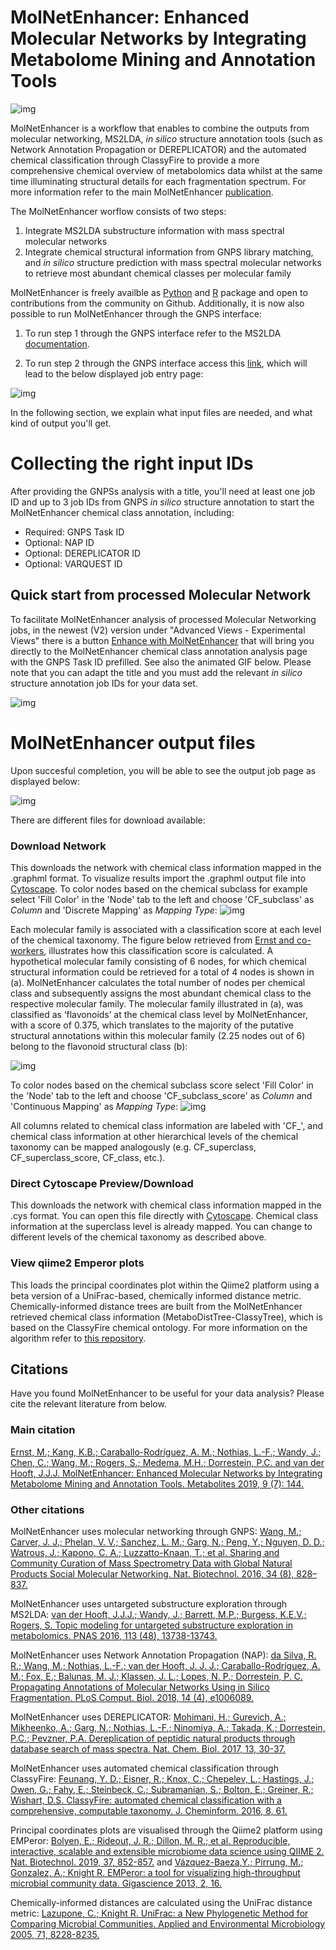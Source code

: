 
# MolNetEnhancer: Enhanced Molecular Networks by Integrating Metabolome Mining and Annotation Tools

![img](img/molnetenhancer/MainFigure.jpg)

MolNetEnhancer is a workflow that enables to combine the outputs from molecular networking, MS2LDA, <i>in silico</i> structure annotation tools (such as Network Annotation Propagation or DEREPLICATOR) and the automated chemical classification through ClassyFire to provide a more comprehensive chemical overview of metabolomics data whilst at the same time illuminating structural details for each fragmentation spectrum. For more information refer to the main MolNetEnhancer [publication](https://www.mdpi.com/2218-1989/9/7/144). 

The MolNetEnhancer worflow consists of two steps:

1. Integrate MS2LDA substructure information with mass spectral molecular networks <br>
2. Integrate chemical structural information from GNPS library matching, and <i>in silico</i> structure prediction with mass spectral molecular networks to retrieve most abundant chemical classes per molecular family

MolNetEnhancer is freely availble as [Python](https://github.com/madeleineernst/pyMolNetEnhancer) and [R](https://github.com/madeleineernst/RMolNetEnhancer) package and open to contributions from the community on Github. Additionally, it is now also possible to run MolNetEnhancer through the GNPS interface:

1. To run step 1 through the GNPS interface refer to the MS2LDA [documentation](https://ccms-ucsd.github.io/GNPSDocumentation/ms2lda/).

2. To run step 2 through the GNPS interface access this [link](https://gnps.ucsd.edu/ProteoSAFe/index.jsp?params=%7B%22workflow%22:%22MOLNETENHANCER%22%7D), which will lead to the below displayed job entry page:

![img](img/molnetenhancer/overview.png)

In the following section, we explain what input files are needed, and what kind of output you'll get.

# Collecting the right input IDs

After providing the GNPSs analysis with a title, you'll need at least one job ID and up to 3 job IDs from GNPS <i>in silico</i> structure annotation to start the MolNetEnhancer chemical class annotation, including:

* Required: GNPS Task ID
* Optional: NAP ID
* Optional: DEREPLICATOR ID
* Optional: VARQUEST ID

## Quick start from processed Molecular Network

To facilitate MolNetEnhancer analysis of processed Molecular Networking jobs, in the newest (V2) version under "Advanced Views - Experimental Views" there is a button <u>Enhance with MolNetEnhancer</u> that will bring you directly to the MolNetEnhancer chemical class annotation analysis page with the GNPS Task ID prefilled. See also the animated GIF below.
Please note that you can adapt the title and you must add the relevant <i>in silico</i> structure annotation job IDs for your data set.

![img](img/molnetenhancer/giphy.gif)

# MolNetEnhancer output files

Upon succesful completion, you will be able to see the output job page as displayed below:

![img](img/molnetenhancer/output_ClassyTree.png)

There are different files for download available:

### Download Network

This downloads the network with chemical class information mapped in the .graphml format. To visualize results import the .graphml output file into [Cytoscape](https://cytoscape.org/). To color nodes based on the chemical subclass for example select 'Fill Color' in the 'Node' tab to the left and choose 'CF_subclass' as <i>Column</i> and 'Discrete Mapping' as <i>Mapping Type</i>:
![img](img/molnetenhancer/ChemicalClassesMapped.png)

Each molecular family is associated with a classification score at each level of the chemical taxonomy. The figure below retrieved from [Ernst and co-workers](https://www.mdpi.com/2218-1989/9/7/144), illustrates how this classification score is calculated. A hypothetical molecular family consisting of 6 nodes, for which chemical structural information could be retrieved for a total of 4 nodes is shown in (a). MolNetEnhancer calculates the total number of nodes per chemical class and subsequently assigns the most abundant chemical class to the respective molecular family. The molecular family illustrated in (a), was classified as ‘flavonoids’ at the chemical class level by MolNetEnhancer, with a score of 0.375, which translates to the majority of the putative structural annotations within this molecular family (2.25 nodes out of 6) belong to the flavonoid structural class (b):

![img](img/molnetenhancer/ClassyFireScore.jpg)


To color nodes based on the chemical subclass score select 'Fill Color' in the 'Node' tab to the left and choose 'CF_subclass_score' as <i>Column</i> and 'Continuous Mapping' as <i>Mapping Type</i>:
![img](img/molnetenhancer/ChemicalClassScoreMapped.png)

All columns related to chemical class information are labeled with 'CF_', and chemical class information at other hierarchical levels of the chemical taxonomy can be mapped analogously (e.g. CF_superclass, CF_superclass_score, CF_class, etc.). 

### Direct Cytoscape Preview/Download

This downloads the network with chemical class information mapped in the .cys format. You can open this file directly with [Cytoscape](https://cytoscape.org/). Chemical class information at the superclass level is already mapped. You can change to different levels of the chemical taxonomy as described above.


### View qiime2 Emperor plots

This loads the principal coordinates plot within the Qiime2 platform using a beta version of a UniFrac-based, chemically informed distance metric. Chemically-informed distance trees are built from the MolNetEnhancer retrieved chemical class information (MetaboDistTree-ClassyTree), which is based on the ClassyFire chemical ontology. 
For more information on the algorithm refer to [this repository](https://github.com/madeleineernst/MetaboDistTrees). 


## Citations

Have you found MolNetEnhancer to be useful for your data analysis? Please cite the relevant literature from below.

### Main citation

[Ernst, M.; Kang, K.B.; Caraballo-Rodríguez, A. M.; Nothias, L.-F.; Wandy, J.; Chen, C.; Wang, M.; Rogers, S.; Medema, M.H.; Dorrestein, P.C. and van der Hooft, J.J.J. MolNetEnhancer: Enhanced Molecular Networks by Integrating Metabolome Mining and Annotation Tools. Metabolites 2019, 9 (7): 144.](https://www.mdpi.com/2218-1989/9/7/144)

### Other citations

MolNetEnhancer uses molecular networking through GNPS: 
[Wang, M.; Carver, J. J.; Phelan, V. V.; Sanchez, L. M.; Garg, N.; Peng, Y.; Nguyen, D. D.; Watrous, J.; Kapono, C. A.; Luzzatto-Knaan, T.; et al. Sharing and Community Curation of Mass Spectrometry Data with Global Natural Products Social Molecular Networking. Nat. Biotechnol. 2016, 34 (8), 828–837.](https://www.nature.com/articles/nbt.3597)

MolNetEnhancer uses untargeted substructure exploration through MS2LDA: 
[van der Hooft, J.J.J.; Wandy, J.; Barrett, M.P.; Burgess, K.E.V.; Rogers, S. Topic modeling for untargeted substructure exploration in metabolomics. PNAS 2016, 113 (48), 13738-13743.](https://www.pnas.org/content/113/48/13738)

MolNetEnhancer uses Network Annotation Propagation (NAP): 
[da Silva, R. R.; Wang, M.; Nothias, L.-F.; van der Hooft, J. J. J.; Caraballo-Rodríguez, A. M.; Fox, E.; Balunas, M. J.; Klassen, J. L.; Lopes, N. P.; Dorrestein, P. C. Propagating Annotations of Molecular Networks Using in Silico Fragmentation. PLoS Comput. Biol. 2018, 14 (4), e1006089.](http://journals.plos.org/ploscompbiol/article?id=10.1371/journal.pcbi.1006089)

MolNetEnhancer uses DEREPLICATOR: 
[Mohimani, H.; Gurevich, A.; Mikheenko, A.; Garg, N.; Nothias, L.-F.; Ninomiya, A.; Takada, K.; Dorrestein, P.C.; Pevzner, P.A. Dereplication of peptidic natural products through database search of mass spectra. Nat. Chem. Biol. 2017, 13, 30-37.](https://www.nature.com/articles/nchembio.2219)

MolNetEnhancer uses automated chemical classification through ClassyFire: 
[Feunang, Y. D.; Eisner, R.; Knox, C.; Chepelev, L.; Hastings, J.; Owen, G.; Fahy, E.; Steinbeck, C.; Subramanian, S.; Bolton, E.; Greiner, R.; Wishart, D.S. ClassyFire: automated chemical classification with a comprehensive, computable taxonomy. J. Cheminform. 2016, 8, 61.](https://jcheminf.biomedcentral.com/articles/10.1186/s13321-016-0174-y)

Principal coordinates plots are visualised through the Qiime2 platform using EMPeror:
[Bolyen, E.; Rideout, J. R.; Dillon, M. R.; et al. Reproducible, interactive, scalable and extensible microbiome data science using QIIME 2. Nat. Biotechnol. 2019, 37, 852-857.](https://www.nature.com/articles/s41587-019-0209-9) and
[Vázquez-Baeza,Y.; Pirrung, M.; Gonzalez, A.; Knight R. EMPeror: a tool for visualizing high-throughput microbial community data. Gigascience 2013, 2, 16.](https://academic.oup.com/gigascience/article/2/1/2047-217X-2-16/2656132)

Chemically-informed distances are calculated using the UniFrac distance metric:
[Lazupone, C.; Knight R. UniFrac: a New Phylogenetic Method for Comparing Microbial Communities. Applied and Environmental Microbiology 2005, 71, 8228-8235.](https://aem.asm.org/content/71/12/8228)



